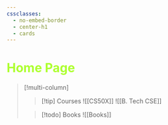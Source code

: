 ```yaml
---
cssclasses:
  - no-embed-border
  - center-h1
  - cards
---
```

# <span style= "color: GreenYellow;">Home Page</span>


> [!multi-column]
>
>> [!tip] Courses
>> ![[CS50X]]
>> ![[B. Tech CSE]]
>> 
>
>> [!todo] Books
>> ![[Books]]
